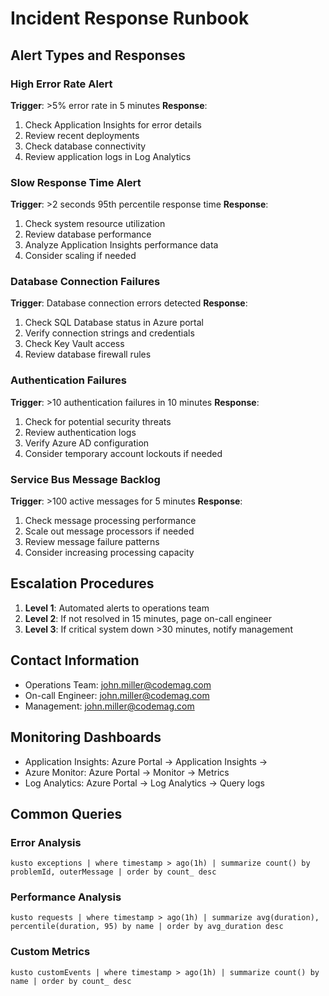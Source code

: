 # Incident Response Runbook

## Alert Types and Responses

### High Error Rate Alert
**Trigger**: >5% error rate in 5 minutes
**Response**:
1. Check Application Insights for error details
2. Review recent deployments
3. Check database connectivity
4. Review application logs in Log Analytics

### Slow Response Time Alert  
**Trigger**: >2 seconds 95th percentile response time
**Response**:
1. Check system resource utilization
2. Review database performance
3. Analyze Application Insights performance data
4. Consider scaling if needed

### Database Connection Failures
**Trigger**: Database connection errors detected
**Response**:
1. Check SQL Database status in Azure portal
2. Verify connection strings and credentials
3. Check Key Vault access
4. Review database firewall rules

### Authentication Failures
**Trigger**: >10 authentication failures in 10 minutes
**Response**:
1. Check for potential security threats
2. Review authentication logs
3. Verify Azure AD configuration
4. Consider temporary account lockouts if needed

### Service Bus Message Backlog
**Trigger**: >100 active messages for 5 minutes
**Response**:
1. Check message processing performance
2. Scale out message processors if needed
3. Review message failure patterns
4. Consider increasing processing capacity

## Escalation Procedures

1. **Level 1**: Automated alerts to operations team
2. **Level 2**: If not resolved in 15 minutes, page on-call engineer
3. **Level 3**: If critical system down >30 minutes, notify management

## Contact Information

- Operations Team: john.miller@codemag.com
- On-call Engineer: john.miller@codemag.com
- Management: john.miller@codemag.com

## Monitoring Dashboards

- Application Insights: Azure Portal → Application Insights → 
- Azure Monitor: Azure Portal → Monitor → Metrics
- Log Analytics: Azure Portal → Log Analytics → Query logs

## Common Queries

### Error Analysis
`kusto
exceptions
| where timestamp > ago(1h)
| summarize count() by problemId, outerMessage
| order by count_ desc
`

### Performance Analysis
`kusto
requests
| where timestamp > ago(1h)
| summarize avg(duration), percentile(duration, 95) by name
| order by avg_duration desc
`

### Custom Metrics
`kusto
customEvents
| where timestamp > ago(1h)
| summarize count() by name
| order by count_ desc
`
